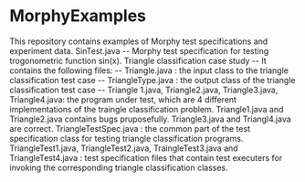 # MorphyExamples
This repository contains examples of Morphy test specifications and experiment data. 
SinTest.java -- Morphy test specification for testing trogonometric function sin(x). 
Triangle classification case study -- It contains the following files:
-- Triangle.java : the input class to the triangle classification test case
-- TriangleType.java : the output class of the triangle classification test case
-- Triangle 1.java, Triangle2.java, Triangle3.java, Triangle4.java: the program under test, which are 4 different implementations of the traingle classification problem. Triangle1.java and Triangle2.java contains bugs pruposefully. Triangle3.java and Triangl4.java are correct. 
TriangleTestSpec.java : the common part of the test specification class for testing triangle classification programs. 
TriangleTest1.java, TriangleTest2.java, TraingleTest3.java and TriangleTest4.java : test specification files that contain test executers for invoking the corresponding triangle classification classes. 

